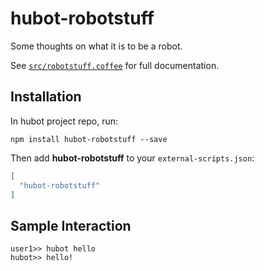 # hubot-robotstuff

Some thoughts on what it is to be a robot.

See [`src/robotstuff.coffee`](src/robotstuff.coffee) for full documentation.

## Installation

In hubot project repo, run:

`npm install hubot-robotstuff --save`

Then add **hubot-robotstuff** to your `external-scripts.json`:

```json
[
  "hubot-robotstuff"
]
```

## Sample Interaction

```
user1>> hubot hello
hubot>> hello!
```
